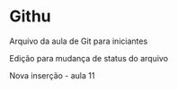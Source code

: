 # Githu


Arquivo da aula de Git para iniciantes

Edição para mudança de status do arquivo

Nova inserção - aula 11
